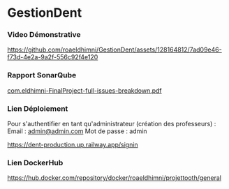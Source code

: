 # GestionDent
 
### Video Démonstrative 
https://github.com/roaeldhimni/GestionDent/assets/128164812/7ad09e46-f73d-4e2a-9a2f-556c92f4e120
### Rapport SonarQube 
[com.eldhimni-FinalProject-full-issues-breakdown.pdf](https://github.com/roaeldhimni/GestionDent/files/13798917/com.eldhimni-FinalProject-full-issues-breakdown.pdf)
### Lien Déploiement
Pour s'authentifier en tant qu'administrateur (création des professeurs) :
Email : admin@admin.com
Mot de passe : admin

https://dent-production.up.railway.app/signin
### Lien DockerHub

https://hub.docker.com/repository/docker/roaeldhimni/projettooth/general

